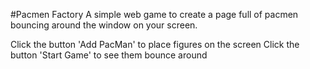 #Pacmen Factory
A simple web game to create a page full of pacmen bouncing around the window on your screen. 

Click the button 'Add PacMan' to place figures on the screen
Click the button 'Start Game' to see them bounce around
